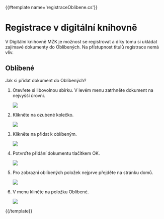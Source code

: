 {{#template name='registraceOblibene.cs'}}

# Registrace v digitální knihovně

V Digitální knihovně MZK je možnost se registrovat a díky tomu si ukládat zajímavé dokumenty do Oblíbených. Na přístupnost titulů registrace nemá vliv.

## Oblíbené
Jak si přidat dokument do Oblíbených?

1. Otevřete si libovolnou sbírku. V levém menu zatrhněte dokument na nejvyšší úrovni.

    ![](/images/help/registraceOblibene/vyberSbirky.png)
 
2. Klikněte na ozubené kolečko.

    ![](/images/help/registraceOblibene/ozubeneKolecko.png)
 
3. Klikněte na přidat k oblíbeným.

    ![](/images/help/registraceOblibene/pridatKOblibenym.png)
    
4. Potvrďte přidání dokumentu tlačítkem OK.

    ![](/images/help/registraceOblibene/ok.png)

5. Pro zobrazní oblíbených položek nejprve přejděte na stránku domů.

    ![](/images/help/registraceOblibene/menuDomu.png)
    
6. V menu kliněte na položku Oblíbené. 

    ![](/images/help/registraceOblibene/menuOblibene.png)

{{/template}}